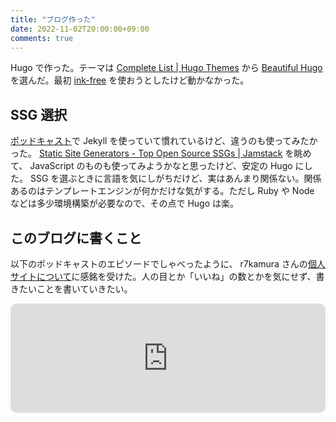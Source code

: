 ```yaml
---
title: "ブログ作った"
date: 2022-11-02T20:00:00+09:00
comments: true
---
```


Hugo で作った。テーマは  [Complete List | Hugo Themes](https://themes.gohugo.io/) から [Beautiful Hugo](https://themes.gohugo.io/themes/beautifulhugo/) を選んだ。最初 [ink-free](https://themes.gohugo.io/themes/ink-free/) を使おうとしたけど動かなかった。

## SSG 選択

[ポッドキャスト](https://interaxion-podcast.github.io/)で Jekyll を使っていて慣れているけど、違うのも使ってみたかった。 [Static Site Generators - Top Open Source SSGs | Jamstack](https://jamstack.org/generators/) を眺めて、 JavaScript のものも使ってみようかなと思ったけど、安定の Hugo にした。 SSG を選ぶときに言語を気にしがちだけど、実はあんまり関係ない。関係あるのはテンプレートエンジンが何かだけな気がする。ただし Ruby や Node などは多少環境構築が必要なので、その点で Hugo は楽。

## このブログに書くこと

以下のポッドキャストのエピソードでしゃべったように、 r7kamura さんの[個人サイトについて](https://r7kamura.com/articles/2020-09-21-personal-website)に感銘を受けた。人の目とか「いいね」の数とかを気にせず、書きたいことを書いていきたい。

<div style="text-align: center;">
<iframe src="https://embed.podcasts.apple.com/jp/podcast/ep-63-sense-of-resolution-100/id1577741699?i=1000566257622&amp;itsct=podcast_box_player&amp;itscg=30200&amp;ls=1&amp;theme=auto" height="175px" frameborder="0" sandbox="allow-forms allow-popups allow-same-origin allow-scripts allow-top-navigation-by-user-activation" allow="autoplay *; encrypted-media *; clipboard-write" style="width: 100%; max-width: 660px; overflow: hidden; border-radius: 10px; background: transparent;"></iframe>
</div>
